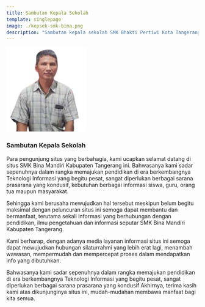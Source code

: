 ```yaml
---
title: Sambutan Kepala Sekolah
template: singlepage
image: ./kepsek-smk-bima.png
description: "Sambutan kepala sekolah SMK Bhakti Pertiwi Kota Tangerang."
---
```

![The Principal](./kepsek-smk-bima.png)

### Sambutan Kepala Sekolah

Para pengunjung situs yang berbahagia, kami ucapkan selamat datang di situs SMK Bina Mandiri Kabupaten Tangerang ini. Bahwasanya kami sadar sepenuhnya dalam rangka memajukan pendidikan di era berkembangnya Teknologi Informasi yang begitu pesat, sangat diperlukan berbagai sarana prasarana yang kondusif, kebutuhan berbagai informasi siswa, guru, orang tua maupun masyarakat. 

Sehingga kami berusaha mewujudkan hal tersebut meskipun belum begitu maksimal dengan peluncuran situs ini semoga dapat membantu dan bermanfaat, terutama sekali informasi yang berhubungan dengan pendidikan, ilmu pengetahuan dan informasi seputar SMK Bina Mandiri Kabupaten Tangerang.   

Kami berharap, dengan adanya media layanan informasi situs ini semoga dapat mewujudkan hubungan silaturrahmi yang lebih erat lagi, menambah wawasan, mempermudah dan mempercepat proses dalam mendapatkan info yang dibutuhkan.   

Bahwasanya kami sadar sepenuhnya dalam rangka memajukan pendidikan di era berkembangnya Teknologi Informasi yang begitu pesat, sangat diperlukan berbagai sarana prasarana yang kondusif   Akhirnya, terima kasih kami atas dikunjunginya situs ini, mudah-mudahan membawa manfaat bagi kita semua.  
